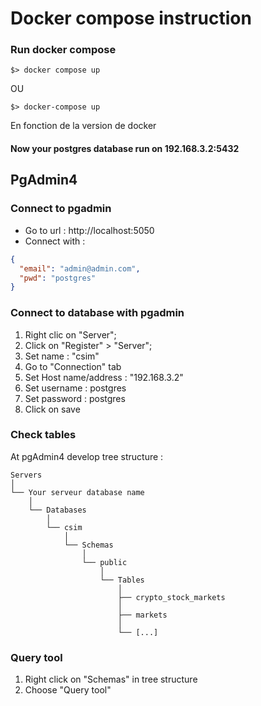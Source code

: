 # Docker compose instruction
### Run docker compose
```shell
$> docker compose up
```
OU
```shell
$> docker-compose up
```
En fonction de la version de docker

#### Now your postgres database run on 192.168.3.2:5432

## PgAdmin4
### Connect to pgadmin
- Go to url : http://localhost:5050
- Connect with :

```json
{
  "email": "admin@admin.com",
  "pwd": "postgres"
}
```
### Connect to database with pgadmin
1. Right clic on "Server";
2. Click on "Register" > "Server";
3. Set name : "csim"
4. Go to "Connection" tab
5. Set Host name/address : "192.168.3.2"
6. Set username : postgres
7. Set password : postgres
8. Click on save


### Check tables
At pgAdmin4 develop tree structure :
```
Servers
│  
└── Your serveur database name
    │  
    └── Databases
        │  
        └── csim
            │  
            └── Schemas
                │  
                └── public
                    │  
                    └── Tables
                        │  
                        ├── crypto_stock_markets
                        │
                        ├── markets
                        │
                        └── [...]
```

### Query tool
1. Right click on "Schemas" in tree structure
2. Choose "Query tool"

#
